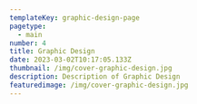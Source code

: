 ```yaml
---
templateKey: graphic-design-page
pagetype:
  - main
number: 4
title: Graphic Design
date: 2023-03-02T10:17:05.133Z
thumbnail: /img/cover-graphic-design.jpg
description: Description of Graphic Design
featuredimage: /img/cover-graphic-design.jpg
---
```

